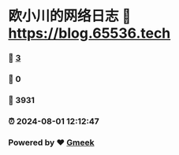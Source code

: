 # 欧小川的网络日志 :link: https://blog.65536.tech 
### :page_facing_up: [3](https://blog.65536.tech/tag.html) 
### :speech_balloon: 0 
### :hibiscus: 3931 
### :alarm_clock: 2024-08-01 12:12:47 
### Powered by :heart: [Gmeek](https://github.com/Meekdai/Gmeek)
